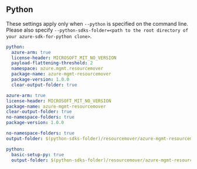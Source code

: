 ## Python

These settings apply only when `--python` is specified on the command line.
Please also specify `--python-sdks-folder=<path to the root directory of your azure-sdk-for-python clone>`.

```yaml $(python) && !$(track2)
python:
  azure-arm: true
  license-header: MICROSOFT_MIT_NO_VERSION
  payload-flattening-threshold: 2
  namespace: azure.mgmt.resourcemover
  package-name: azure-mgmt-resourcemover
  package-version: 1.0.0
  clear-output-folder: true
```

```yaml $(python) && $(track2)
azure-arm: true 
license-header: MICROSOFT_MIT_NO_VERSION
package-name: azure-mgmt-resourcemover
clear-output-folder: true
no-namespace-folders: true
package-version: 1.0.0
```

```yaml $(python) && $(python-mode) == 'update'
no-namespace-folders: true
output-folder: $(python-sdks-folder)/resourcemover/azure-mgmt-resourcemover/azure/mgmt/resourcemover
```

``` yaml $(python) && $(python-mode) == 'create'
python:
  basic-setup-py: true 
  output-folder: $(python-sdks-folder)/resourcemover/azure-mgmt-resourcemover
```
